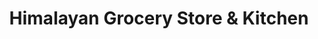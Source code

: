 ---
title: "Himalayan Grocery Store & Kitchen"
url: /stillwater/himalayan-grocery-store-and-kitchen/
shop: shop
---